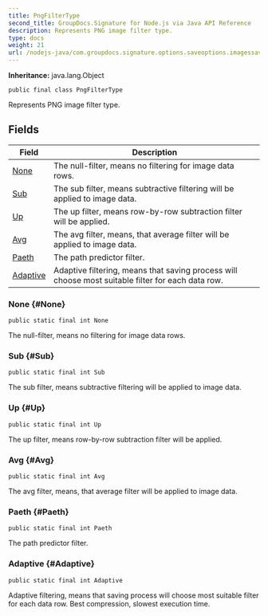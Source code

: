 ```yaml
---
title: PngFilterType
second_title: GroupDocs.Signature for Node.js via Java API Reference
description: Represents PNG image filter type.
type: docs
weight: 21
url: /nodejs-java/com.groupdocs.signature.options.saveoptions.imagessaveoptions/pngfiltertype/
---
```

**Inheritance:**
java.lang.Object
```
public final class PngFilterType
```

Represents PNG image filter type.
## Fields

| Field | Description |
| --- | --- |
| [None](#None) | The null-filter, means no filtering for image data rows. |
| [Sub](#Sub) | The sub filter, means subtractive filtering will be applied to image data. |
| [Up](#Up) | The up filter, means row-by-row subtraction filter will be applied. |
| [Avg](#Avg) | The avg filter, means, that average filter will be applied to image data. |
| [Paeth](#Paeth) | The path predictor filter. |
| [Adaptive](#Adaptive) | Adaptive filtering, means that saving process will choose most suitable filter for each data row. |
### None {#None}
```
public static final int None
```


The null-filter, means no filtering for image data rows.

### Sub {#Sub}
```
public static final int Sub
```


The sub filter, means subtractive filtering will be applied to image data.

### Up {#Up}
```
public static final int Up
```


The up filter, means row-by-row subtraction filter will be applied.

### Avg {#Avg}
```
public static final int Avg
```


The avg filter, means, that average filter will be applied to image data.

### Paeth {#Paeth}
```
public static final int Paeth
```


The path predictor filter.

### Adaptive {#Adaptive}
```
public static final int Adaptive
```


Adaptive filtering, means that saving process will choose most suitable filter for each data row. Best compression, slowest execution time.

